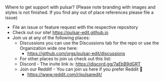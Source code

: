 Where to get support with pulsar? (Please note branding with images and styles is not finished. If you find any out of place references please file a issue)
- File an issue or feature request with the respective repository
- Check out our site! https://pulsar-edit.github.io
- Join us at any of the following places:
  - Discussions you can use the Discussions tab for the repo or use the Organization wide one here:
    - https://github.com/orgs/pulsar-edit/discussions
  - For other places to join us check out this list:
  - Discord - The invite link is: https://discord.gg/7aEbB9dGRT
  - Join our Reddit! - You can join us here if you prefer Reddit :tada:
    - https://www.reddit.com/r/pulsaredit/
    
